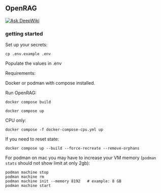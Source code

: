 ## OpenRAG

[![Ask DeepWiki](https://deepwiki.com/badge.svg)](https://deepwiki.com/phact/openrag)

### getting started

Set up your secrets:

    cp .env.example .env

Populate the values in .env

Requirements:

Docker or podman with compose installed.

Run OpenRAG:

    docker compose build

    docker compose up

CPU only:

    docker compose -f docker-compose-cpu.yml up

If you need to reset state:

    docker compose up --build --force-recreate --remove-orphans


For podman on mac you may have to increase your VM memory (`podman stats` should not show limit at only 2gb):

    podman machine stop
    podman machine rm
    podman machine init --memory 8192   # example: 8 GB
    podman machine start

